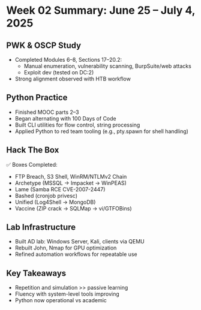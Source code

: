 # Week 02 Summary: June 25 – July 4, 2025

## PWK & OSCP Study
- Completed Modules 6–8, Sections 17–20.2:
  - Manual enumeration, vulnerability scanning, BurpSuite/web attacks
  - Exploit dev (tested on DC:2)
- Strong alignment observed with HTB workflow

## Python Practice
- Finished MOOC parts 2–3
- Began alternating with 100 Days of Code
- Built CLI utilities for flow control, string processing
- Applied Python to red team tooling (e.g., pty.spawn for shell handling)

## Hack The Box
✅ Boxes Completed:
- FTP Breach, S3 Shell, WinRM/NTLMv2 Chain
- Archetype (MSSQL → Impacket → WinPEAS)
- Lame (Samba RCE CVE-2007-2447)
- Bashed (cronjob privesc)
- Unified (Log4Shell → MongoDB)
- Vaccine (ZIP crack → SQLMap → vi/GTFOBins)

## Lab Infrastructure
- Built AD lab: Windows Server, Kali, clients via QEMU
- Rebuilt John, Nmap for GPU optimization
- Refined automation workflows for repeatable use

## Key Takeaways
- Repetition and simulation >> passive learning
- Fluency with system-level tools improving
- Python now operational vs academic